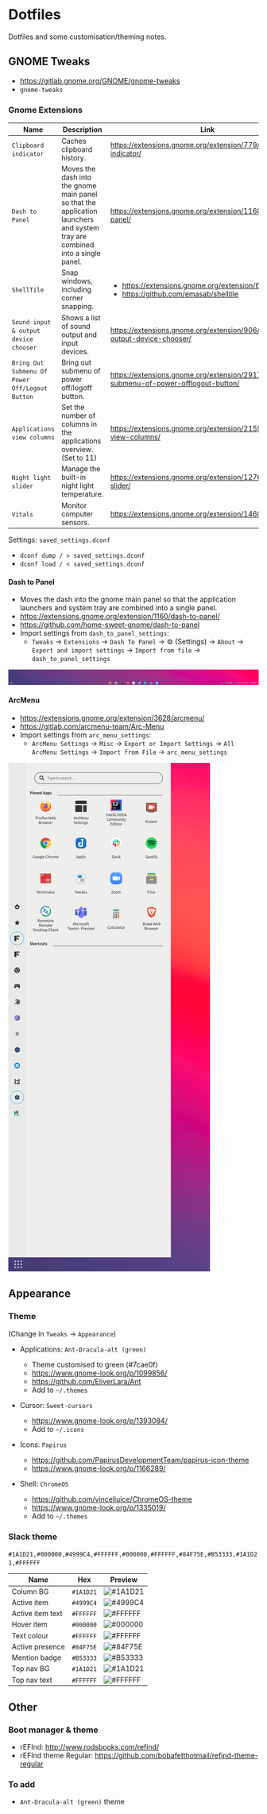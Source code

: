 # Dotfiles

Dotfiles and some customisation/theming notes.

## GNOME Tweaks

- https://gitlab.gnome.org/GNOME/gnome-tweaks
- `gnome-tweaks`

### Gnome Extensions

| Name | Description | Link |
|------|-------------|------|
| `Clipboard indicator` | Caches clipboard history. | https://extensions.gnome.org/extension/779/clipboard-indicator/ |
| `Dash to Panel` | Moves the dash into the gnome main panel so that the application launchers and system tray are combined into a single panel. | https://extensions.gnome.org/extension/1160/dash-to-panel/ |
| `ShellTile` | Snap windows, including corner snapping. | <ul><li>https://extensions.gnome.org/extension/657/shelltile/ </li><li>https://github.com/emasab/shelltile </li></ul> |
| `Sound input & output device chooser` | Shows a list of sound output and input devices. | https://extensions.gnome.org/extension/906/sound-output-device-chooser/ |
| `Bring Out Submenu Of Power Off/Logout Button` | Bring out submenu of power off/logoff button. | https://extensions.gnome.org/extension/2917/bring-out-submenu-of-power-offlogout-button/ |
| `Applications view columns` | Set the number of columns in the applications overview. (Set to 11) | https://extensions.gnome.org/extension/2159/application-view-columns/ |
| `Night light slider` | Manage the built-in night light temperature. | https://extensions.gnome.org/extension/1276/night-light-slider/ |
| `Vitals` | Monitor computer sensors. | https://extensions.gnome.org/extension/1460/vitals/ |

Settings: `saved_settings.dconf`
- `dconf dump / > saved_settings.dconf`
- `dconf load / < saved_settings.dconf`

#### Dash to Panel

- Moves the dash into the gnome main panel so that the application launchers and system tray are combined into a single panel.
- https://extensions.gnome.org/extension/1160/dash-to-panel/
- https://github.com/home-sweet-gnome/dash-to-panel
- Import settings from `dash_to_panel_settings`:
  - `Tweaks` &rightarrow; `Extensions` &rightarrow; `Dash To Panel` &rightarrow; :gear: (Settings) &rightarrow; `About` &rightarrow; `Export and import settings` &rightarrow; `Import from file` &rightarrow; `dash_to_panel_settings`

![](images/dash-to-panel.png)

#### ArcMenu

- https://extensions.gnome.org/extension/3628/arcmenu/
- https://gitlab.com/arcmenu-team/Arc-Menu
- Import settings from `arc_menu_settings`:
  - `ArcMenu Settings` &rightarrow; `Misc` &rightarrow; `Export or Import Settings` &rightarrow; `All ArcMenu Settings` &rightarrow; `Import from File` &rightarrow; `arc_menu_settings`

![](images/arc-menu.png)

## Appearance

### Theme

(Change in `Tweaks` &rightarrow; `Appearance`)

- Applications: `Ant-Dracula-alt (green)`
  - Theme customised to green (#7cae0f)
  - https://www.gnome-look.org/p/1099856/
  - https://github.com/EliverLara/Ant
  - Add to `~/.themes`

- Cursor: `Sweet-cursors`
  - https://www.gnome-look.org/p/1393084/
  - Add to `~/.icons`

- Icons: `Papirus`
  - https://github.com/PapirusDevelopmentTeam/papirus-icon-theme
  - https://www.gnome-look.org/p/1166289/

- Shell: `ChromeOS`
  - https://github.com/vinceliuice/ChromeOS-theme
  - https://www.gnome-look.org/p/1335019/
  - Add to `~/.themes`

### Slack theme

`#1A1D21,#000000,#4999C4,#FFFFFF,#000000,#FFFFFF,#84F75E,#B53333,#1A1D21,#FFFFFF`

| Name | Hex | Preview |
|------|-----|---------|
| Column BG | `#1A1D21` | ![#1A1D21](https://via.placeholder.com/15/1A1D21/000000?text=+) |
| Active item | `#4999C4` | ![#4999C4](https://via.placeholder.com/15/4999C4/000000?text=+) |
| Active item text | `#FFFFFF` | ![#FFFFFF](https://via.placeholder.com/15/FFFFFF/000000?text=+) |
| Hover item | `#000000` | ![#000000](https://via.placeholder.com/15/000000/000000?text=+) |
| Text colour | `#FFFFFF` | ![#FFFFFF](https://via.placeholder.com/15/FFFFFF/000000?text=+) |
| Active presence | `#84F75E` | ![#84F75E](https://via.placeholder.com/15/84F75E/000000?text=+) |
| Mention badge | `#B53333` | ![#B53333](https://via.placeholder.com/15/B53333/000000?text=+) |
| Top nav BG | `#1A1D21` | ![#1A1D21](https://via.placeholder.com/15/1A1D21/000000?text=+) |
| Top nav text | `#FFFFFF` | ![#FFFFFF](https://via.placeholder.com/15/FFFFFF/000000?text=+) |

## Other

### Boot manager & theme

- rEFInd: http://www.rodsbooks.com/refind/
- rEFInd theme Regular: https://github.com/bobafetthotmail/refind-theme-regular

### To add

- `Ant-Dracula-alt (green)` theme
